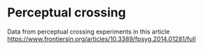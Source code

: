Perceptual crossing
========

Data from perceptual crossing experiments in this article https://www.frontiersin.org/articles/10.3389/fpsyg.2014.01281/full

